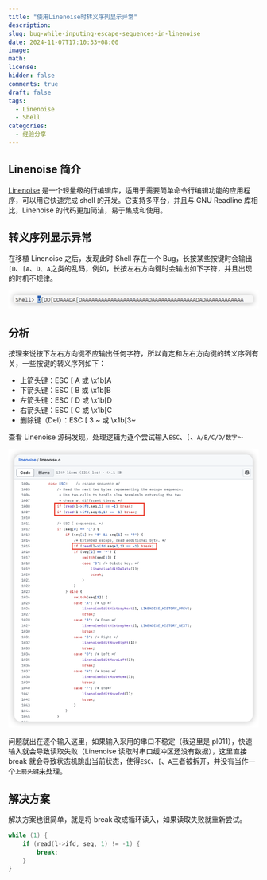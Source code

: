 ```yaml
---
title: "使用Linenoise时转义序列显示异常"
description:
slug: bug-while-inputing-escape-sequences-in-linenoise
date: 2024-11-07T17:10:33+08:00
image:
math:
license:
hidden: false
comments: true
draft: false
tags:
  - Linenoise
  - Shell
categories:
  - 经验分享
---
```


## Linenoise 简介

[Linenoise](https://github.com/antirez/linenoise/blob/master/linenoise.c) 是一个轻量级的行编辑库，适用于需要简单命令行编辑功能的应用程序，可以用它快速完成 shell 的开发。它支持多平台，并且与 GNU Readline 库相比，Linenoise 的代码更加简洁，易于集成和使用。

## 转义序列显示异常

在移植 Linenoise 之后，发现此时 Shell 存在一个 Bug，长按某些按键时会输出`[D`、`[A`、`D`、`A`之类的乱码，例如，长按左右方向键时会输出如下字符，并且出现的时机不规律。

![alt text](post/bug-while-inputing-escape-sequences-in-linenoise/imgs/img1.png)

## 分析

按理来说按下左右方向键不应输出任何字符，所以肯定和左右方向键的转义序列有关，一些按键的转义序列如下：

- 上箭头键：ESC [ A 或 \x1b[A
- 下箭头键：ESC [ B 或 \x1b[B
- 左箭头键：ESC [ D 或 \x1b[D
- 右箭头键：ESC [ C 或 \x1b[C
- 删除键（Del）：ESC [ 3 ~ 或 \x1b[3~

查看 Linenoise 源码发现，处理逻辑为逐个尝试输入`ESC`、`[`、`A/B/C/D/数字～`

![alt text](post/bug-while-inputing-escape-sequences-in-linenoise/imgs/img2.png)

问题就出在逐个输入这里，如果输入采用的串口不稳定（我这里是 pl011），快速输入就会导致读取失败（Linenoise 读取时串口缓冲区还没有数据），这里直接 break 就会导致状态机跳出当前状态，使得`ESC`、`[`、`A`三者被拆开，并没有当作一个`上箭头键`来处理。

## 解决方案

解决方案也很简单，就是将 break 改成循环读入，如果读取失败就重新尝试。

```c
while (1) {
    if (read(l->ifd, seq, 1) != -1) {
        break;
    }
}
```
